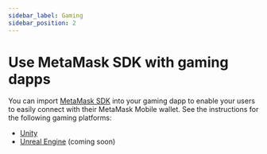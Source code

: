 ```yaml
---
sidebar_label: Gaming
sidebar_position: 2
---
```


# Use MetaMask SDK with gaming dapps

You can import [MetaMask SDK](../../../../concepts/sdk/index.md) into your gaming dapp to enable your users
to easily connect with their MetaMask Mobile wallet.
See the instructions for the following gaming platforms:

- [Unity](unity.md)
- [Unreal Engine](unreal-engine.md) (coming soon)
